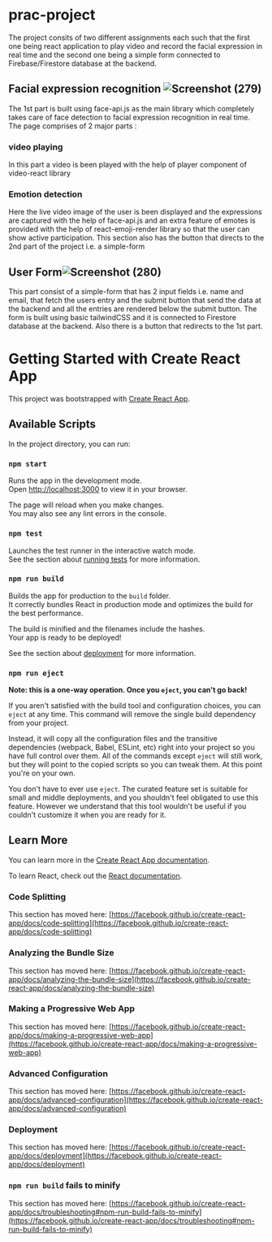 # prac-project

The project consits of two different assignments each such that the first one being react application to play video and record the facial expression in real time and the second one being a simple form connected to Firebase/Firestore database at the backend.

## Facial expression recognition ![Screenshot (279)](https://user-images.githubusercontent.com/80545477/235303200-89b9b905-5a00-4559-98e6-294d0a036720.png)


The 1st part is built using face-api.js as the main library which completely takes care of face detection to facial expression recognition in real time. The page comprises of 2 major parts :

### video playing 

In this part a video is been played with the help of player component of video-react library 

### Emotion detection

Here the live video image of the user is been displayed and the expressions are captured with the help of face-api.js and an extra feature of emotes is provided with the help of react-emoji-render library so that the user can show active participation. This section also has the button that directs to the 2nd part of the project i.e. a simple-form

## User Form![Screenshot (280)](https://user-images.githubusercontent.com/80545477/235303212-55c5adff-e5f8-4f75-bc7a-50e54e28c9bc.png)


This part consist of a simple-form that has 2 input fields i.e. name and email, that fetch the users entry and the submit button that send the data at the backend and all the entries are rendered below the submit button. The form is built using basic tailwindCSS and it is connected to Firestore database at the backend. Also there is a button that redirects to the 1st part. 


# Getting Started with Create React App

This project was bootstrapped with [Create React App](https://github.com/facebook/create-react-app).

## Available Scripts

In the project directory, you can run:

### `npm start`

Runs the app in the development mode.\
Open [http://localhost:3000](http://localhost:3000) to view it in your browser.

The page will reload when you make changes.\
You may also see any lint errors in the console.

### `npm test`

Launches the test runner in the interactive watch mode.\
See the section about [running tests](https://facebook.github.io/create-react-app/docs/running-tests) for more information.

### `npm run build`

Builds the app for production to the `build` folder.\
It correctly bundles React in production mode and optimizes the build for the best performance.

The build is minified and the filenames include the hashes.\
Your app is ready to be deployed!

See the section about [deployment](https://facebook.github.io/create-react-app/docs/deployment) for more information.

### `npm run eject`

**Note: this is a one-way operation. Once you `eject`, you can't go back!**

If you aren't satisfied with the build tool and configuration choices, you can `eject` at any time. This command will remove the single build dependency from your project.

Instead, it will copy all the configuration files and the transitive dependencies (webpack, Babel, ESLint, etc) right into your project so you have full control over them. All of the commands except `eject` will still work, but they will point to the copied scripts so you can tweak them. At this point you're on your own.

You don't have to ever use `eject`. The curated feature set is suitable for small and middle deployments, and you shouldn't feel obligated to use this feature. However we understand that this tool wouldn't be useful if you couldn't customize it when you are ready for it.

## Learn More

You can learn more in the [Create React App documentation](https://facebook.github.io/create-react-app/docs/getting-started).

To learn React, check out the [React documentation](https://reactjs.org/).

### Code Splitting

This section has moved here: [https://facebook.github.io/create-react-app/docs/code-splitting](https://facebook.github.io/create-react-app/docs/code-splitting)

### Analyzing the Bundle Size

This section has moved here: [https://facebook.github.io/create-react-app/docs/analyzing-the-bundle-size](https://facebook.github.io/create-react-app/docs/analyzing-the-bundle-size)

### Making a Progressive Web App

This section has moved here: [https://facebook.github.io/create-react-app/docs/making-a-progressive-web-app](https://facebook.github.io/create-react-app/docs/making-a-progressive-web-app)

### Advanced Configuration

This section has moved here: [https://facebook.github.io/create-react-app/docs/advanced-configuration](https://facebook.github.io/create-react-app/docs/advanced-configuration)

### Deployment

This section has moved here: [https://facebook.github.io/create-react-app/docs/deployment](https://facebook.github.io/create-react-app/docs/deployment)

### `npm run build` fails to minify

This section has moved here: [https://facebook.github.io/create-react-app/docs/troubleshooting#npm-run-build-fails-to-minify](https://facebook.github.io/create-react-app/docs/troubleshooting#npm-run-build-fails-to-minify)
